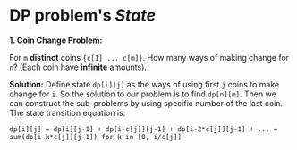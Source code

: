 # DP problem's *State*

**1. Coin Change Problem:** 

For `m` **distinct** coins `{c[1] ... c[m]}`. How many ways of making change for `n`? (Each coin have **infinite** amounts).

**Solution:** Define state `dp[i][j]` as the ways of using first `j` coins to make change for `i`. So the solution to our problem is to find `dp[n][m]`. Then we can construct the sub-problems by using specific number of the last coin. The state transition equation is: 

`dp[i][j] = dp[i][j-1] + dp[i-c[j]][j-1] + dp[i-2*c[j]][j-1] + ... = sum(dp[i-k*c[j]][j-1]) for k in [0, i/c[j]]`
